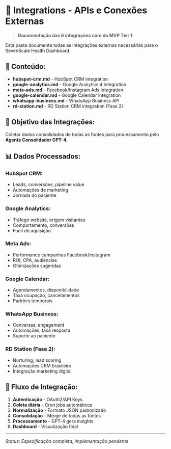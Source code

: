 # 🔗 Integrations - APIs e Conexões Externas

> **Documentação das 6 integrações core do MVP Tier 1**

Esta pasta documenta todas as integrações externas necessárias para o SevenScale Health Dashboard.

## 📁 Conteúdo:

- **hubspot-crm.md** - HubSpot CRM integration
- **google-analytics.md** - Google Analytics 4 integration
- **meta-ads.md** - Facebook/Instagram Ads integration
- **google-calendar.md** - Google Calendar integration
- **whatsapp-business.md** - WhatsApp Business API
- **rd-station.md** - RD Station CRM integration (Fase 2)

## 🎯 Objetivo das Integrações:

Coletar dados consolidados de todas as fontes para processamento pelo **Agente Consolidador GPT-4**.

## 📊 Dados Processados:

### **HubSpot CRM:**
- Leads, conversões, pipeline value
- Automações de marketing
- Jornada do paciente

### **Google Analytics:**
- Tráfego website, origem visitantes
- Comportamento, conversões
- Funil de aquisição

### **Meta Ads:**
- Performance campanhas Facebook/Instagram
- ROI, CPA, audiências
- Otimizações sugeridas

### **Google Calendar:**
- Agendamentos, disponibilidade
- Taxa ocupação, cancelamentos
- Padrões temporais

### **WhatsApp Business:**
- Conversas, engagement
- Automações, taxa resposta
- Suporte ao paciente

### **RD Station (Fase 2):**
- Nurturing, lead scoring
- Automações CRM brasileiro
- Integração marketing digital

## 🔄 Fluxo de Integração:

1. **Autenticação** - OAuth2/API Keys
2. **Coleta diária** - Cron jobs automáticos
3. **Normalização** - Formato JSON padronizado
4. **Consolidação** - Merge de todas as fontes
5. **Processamento** - GPT-4 gera insights
6. **Dashboard** - Visualização final

---

*Status: Especificação completa, implementação pendente*